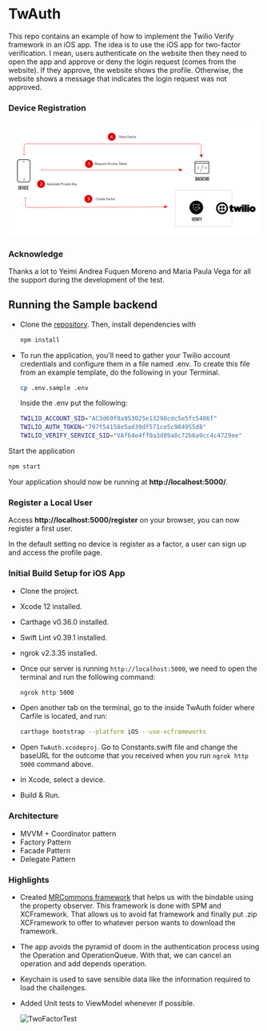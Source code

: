 # TwAuth

This repo contains an example of how to implement the Twilio Verify framework in an iOS app. The idea is to use the iOS app for two-factor verification. I mean, users authenticate on the website then they need to open the app and approve or deny the login request (comes from the website). If they approve, the website shows the profile. Otherwise, the website shows a message that indicates the login request was not approved.

### Device Registration

![device-registration-flow](./device-registration-flow.png)

### Acknowledge

Thanks a lot to Yeimi Andrea Fuquen Moreno and Maria Paula Vega for all the support during the development of the test.

## Running the Sample backend

- Clone the [repository]( https://github.com/yafuquen/twilio-verify-example). Then, install dependencies with

  ```bash
  npm install
  ```

- To run the application, you'll need to gather your Twilio account credentials and configure them in a file named .env. To create this file from an example template, do the following in your Terminal.

  ```bash
  cp .env.sample .env
  ```

  Inside the .env put the following:

  ```bash
  TWILIO_ACCOUNT_SID="AC3d69f8a953025e13298cdc5e5fc5486f"
  TWILIO_AUTH_TOKEN="797f54158e5ad39df571ce5c904955d8"
  TWILIO_VERIFY_SERVICE_SID="VAf64e4ff0a3d89a8c72b6a9cc4c4729ee"
  ```

Start the application

```bash
npm start
```

Your application should now be running at **http://localhost:5000/**.

### Register a Local User

Access **http://localhost:5000/register** on your browser, you can now register a first user.

In the default setting no device is register as a factor, a user can sign up and access the profile page.

### Initial Build Setup for iOS App

- Clone the project.

- Xcode 12 installed. 

- Carthage  v0.36.0 installed.

- Swift Lint v0.39.1 installed.

- ngrok v2.3.35 installed.

- Once our server is running `http://localhost:5000`, we need to open the terminal and run the following command:

  ``` bash
  ngrok http 5000
  ```

- Open another tab on the terminal, go to the inside TwAuth folder where Carfile is located, and run:

   ````bash
  carthage bootstrap --platform iOS --use-xcframeworks
  ````

- Open `TwAuth.xcodeproj`. Go to Constants.swift file and change the baseURL for the outcome that you received when you run `ngrok http 5000` command above.

- In Xcode,  select a device.

- Build & Run.

### Architecture

* MVVM + Coordinator pattern
* Factory Pattern
* Facade Pattern
* Delegate Pattern

### Highlights

* Created [MRCommons framework](https://github.com/mruiz723/MRCommons-iOS) that helps us with the bindable using the property observer. This framework is done with SPM and XCFramework. That allows us to avoid fat framework and finally put .zip XCFramework to offer to whatever person wants to download the framework.

* The app avoids the pyramid of doom in the authentication process using the Operation and OperationQueue. With that, we can cancel an operation and add depends operation.

* Keychain is used to save sensible data like the information required to load the challenges.

* Added Unit tests to ViewModel whenever if possible.

  

  

  ![TwoFactorTest](./TwoFactorTest.gif)

